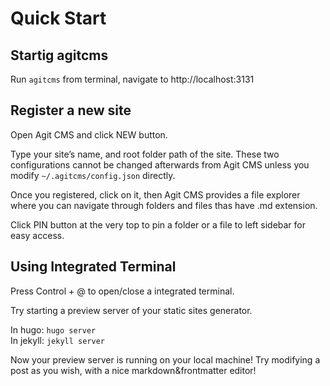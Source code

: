 # Quick Start
## Startig agitcms
Run `agitcms` from terminal, navigate to http://localhost:3131
## Register a new site
Open Agit CMS and click NEW button.

Type your site’s name, and root folder path of the site. These two configurations cannot be changed afterwards from Agit CMS unless you modify `~/.agitcms/config.json` directly.

Once you registered, click on it, then Agit CMS provides a file explorer where you can navigate through folders and files thas have .md extension.

Click PIN button at the very top to pin a folder or a file to left sidebar for easy access.

## Using Integrated Terminal
Press Control + @ to open/close a integrated terminal.

Try starting a preview server of your static sites generator.

In hugo: `hugo server`  
In jekyll: `jekyll server`

Now your preview server is running on your local machine!
Try modifying a post as you wish, with a nice markdown&frontmatter editor!

